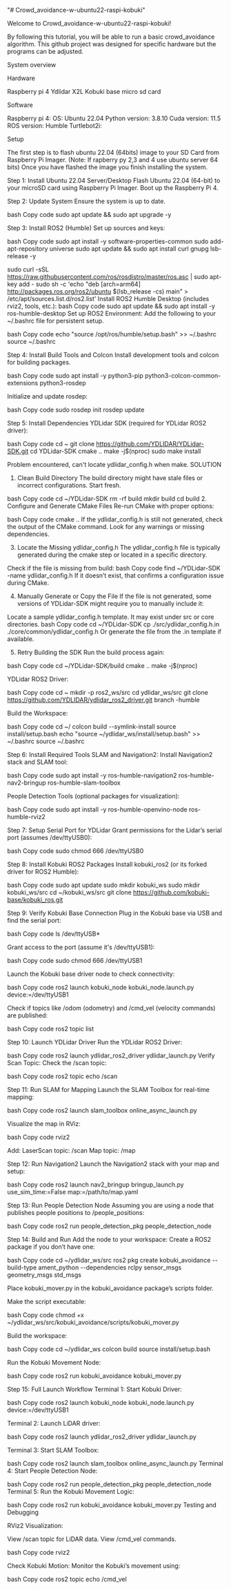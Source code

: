 "# Crowd_avoidance-w-ubuntu22-raspi-kobuki" 

Welcome to Crowd_avoidance-w-ubuntu22-raspi-kobuki!

By following this tutorial, you will be able to run a basic crowd_avoidance algorithm.
This github project was designed for specific hardware but the programs can be adjusted.

System overview

Hardware

Raspberry pi 4
Ydlidar X2L
Kobuki base
micro sd card


Software


Raspberry pi 4:
OS: Ubuntu 22.04
Python version: 3.8.10
Cuda version: 11.5
ROS version: Humble 
Turtlebot2i:

Setup

The first step is to flash ubuntu 22.04 (64bits) image to your SD Card from Raspberry Pi Imager. (Note: If rapberry py 2,3 and 4 use ubuntu server 64 bits)
Once you have flashed the image you finish installing the system. 

Step 1: Install Ubuntu 22.04 Server/Desktop
Flash Ubuntu 22.04 (64-bit) to your microSD card using Raspberry Pi Imager.
Boot up the Raspberry Pi 4.


Step 2: Update System
Ensure the system is up to date.

bash
Copy code
sudo apt update && sudo apt upgrade -y


Step 3: Install ROS2 (Humble)
Set up sources and keys:

bash
Copy code
sudo apt install -y software-properties-common
sudo add-apt-repository universe
sudo apt update && sudo apt install curl gnupg lsb-release -y

sudo curl -sSL https://raw.githubusercontent.com/ros/rosdistro/master/ros.asc | sudo apt-key add -
sudo sh -c 'echo "deb [arch=arm64] http://packages.ros.org/ros2/ubuntu $(lsb_release -cs) main" > /etc/apt/sources.list.d/ros2.list'
Install ROS2 Humble Desktop (includes rviz2, tools, etc.):
bash
Copy code
sudo apt update && sudo apt install -y ros-humble-desktop
Set up ROS2 Environment:
Add the following to your ~/.bashrc file for persistent setup.

bash
Copy code
echo "source /opt/ros/humble/setup.bash" >> ~/.bashrc
source ~/.bashrc

Step 4: Install Build Tools and Colcon
Install development tools and colcon for building packages.

bash
Copy code
sudo apt install -y python3-pip python3-colcon-common-extensions python3-rosdep

Initialize and update rosdep:

bash
Copy code
sudo rosdep init
rosdep update

Step 5: Install Dependencies
YDLidar SDK (required for YDLidar ROS2 driver):

bash
Copy code
cd ~
git clone https://github.com/YDLIDAR/YDLidar-SDK.git
cd YDLidar-SDK
cmake ..
make -j$(nproc)
sudo make install

Problem encountered, can't locate ydlidar_config.h when make. SOLUTION

1. Clean Build Directory
The build directory might have stale files or incorrect configurations. Start fresh.

bash
Copy code
cd ~/YDLidar-SDK
rm -rf build
mkdir build
cd build
2. Configure and Generate CMake Files
Re-run CMake with proper options:

bash
Copy code
cmake ..
If the ydlidar_config.h is still not generated, check the output of the CMake command. Look for any warnings or missing dependencies.

3. Locate the Missing ydlidar_config.h
The ydlidar_config.h file is typically generated during the cmake step or located in a specific directory.

Check if the file is missing from build:
bash
Copy code
find ~/YDLidar-SDK -name ydlidar_config.h
If it doesn’t exist, that confirms a configuration issue during CMake.

4. Manually Generate or Copy the File
If the file is not generated, some versions of YDLidar-SDK might require you to manually include it:

Locate a sample ydlidar_config.h template. It may exist under src or core directories.
bash
Copy code
cd ~/YDLidar-SDK
cp ./src/ydlidar_config.h.in ./core/common/ydlidar_config.h
Or generate the file from the .in template if available.

5. Retry Building the SDK
Run the build process again:

bash
Copy code
cd ~/YDLidar-SDK/build
cmake ..
make -j$(nproc)



YDLidar ROS2 Driver:

bash
Copy code
cd ~
mkdir -p ros2_ws/src
cd ydlidar_ws/src
git clone https://github.com/YDLIDAR/ydlidar_ros2_driver.git branch -humble

Build the Workspace:

bash
Copy code
cd ~/
colcon build --symlink-install
source install/setup.bash
echo "source ~/ydlidar_ws/install/setup.bash" >> ~/.bashrc
source ~/.bashrc

Step 6: Install Required Tools
SLAM and Navigation2:
Install Navigation2 stack and SLAM tool:

bash
Copy code
sudo apt install -y ros-humble-navigation2 ros-humble-nav2-bringup ros-humble-slam-toolbox

People Detection Tools (optional packages for visualization):

bash
Copy code
sudo apt install -y ros-humble-openvino-node ros-humble-rviz2

Step 7: Setup Serial Port for YDLidar
Grant permissions for the Lidar’s serial port (assumes /dev/ttyUSB0):

bash
Copy code
sudo chmod 666 /dev/ttyUSB0

Step 8: Install Kobuki ROS2 Packages
Install kobuki_ros2 (or its forked driver for ROS2 Humble):

bash
Copy code
sudo apt update
sudo mkdir kobuki_ws
sudo mkdir kobuki_ws/src
cd ~/kobuki_ws/src
git clone https://github.com/kobuki-base/kobuki_ros.git

Step 9: Verify Kobuki Base Connection
Plug in the Kobuki base via USB and find the serial port:

bash
Copy code
ls /dev/ttyUSB*

Grant access to the port (assume it's /dev/ttyUSB1):

bash
Copy code
sudo chmod 666 /dev/ttyUSB1

Launch the Kobuki base driver node to check connectivity:

bash
Copy code
ros2 launch kobuki_node kobuki_node.launch.py device:=/dev/ttyUSB1

Check if topics like /odom (odometry) and /cmd_vel (velocity commands) are published:

bash
Copy code
ros2 topic list

Step 10: Launch YDLidar Driver
Run the YDLidar ROS2 Driver:

bash
Copy code
ros2 launch ydlidar_ros2_driver ydlidar_launch.py
Verify Scan Topic:
Check the /scan topic:

bash
Copy code
ros2 topic echo /scan

Step 11: Run SLAM for Mapping
Launch the SLAM Toolbox for real-time mapping:

bash
Copy code
ros2 launch slam_toolbox online_async_launch.py

Visualize the map in RViz:

bash
Copy code
rviz2

Add:
LaserScan topic: /scan
Map topic: /map

Step 12: Run Navigation2
Launch the Navigation2 stack with your map and setup:

bash
Copy code
ros2 launch nav2_bringup bringup_launch.py use_sim_time:=False map:=/path/to/map.yaml

Step 13: Run People Detection Node
Assuming you are using a node that publishes people positions to /people_positions:

bash
Copy code
ros2 run people_detection_pkg people_detection_node


Step 14: Build and Run
Add the node to your workspace:
Create a ROS2 package if you don’t have one:

bash
Copy code
cd ~/ydlidar_ws/src
ros2 pkg create kobuki_avoidance --build-type ament_python --dependencies rclpy sensor_msgs geometry_msgs std_msgs

Place kobuki_mover.py in the kobuki_avoidance package’s scripts folder.

Make the script executable:

bash
Copy code
chmod +x ~/ydlidar_ws/src/kobuki_avoidance/scripts/kobuki_mover.py

Build the workspace:

bash
Copy code
cd ~/ydlidar_ws
colcon build
source install/setup.bash

Run the Kobuki Movement Node:

bash
Copy code
ros2 run kobuki_avoidance kobuki_mover.py

Step 15: Full Launch Workflow
Terminal 1: Start Kobuki Driver:

bash
Copy code
ros2 launch kobuki_node kobuki_node.launch.py device:=/dev/ttyUSB1

Terminal 2: Launch LiDAR driver:

bash
Copy code
ros2 launch ydlidar_ros2_driver ydlidar_launch.py

Terminal 3: Start SLAM Toolbox:

bash
Copy code
ros2 launch slam_toolbox online_async_launch.py
Terminal 4: Start People Detection Node:

bash
Copy code
ros2 run people_detection_pkg people_detection_node
Terminal 5: Run the Kobuki Movement Logic:

bash
Copy code
ros2 run kobuki_avoidance kobuki_mover.py
Testing and Debugging

RViz2 Visualization:

View /scan topic for LiDAR data.
View /cmd_vel commands.

bash
Copy code
rviz2

Check Kobuki Motion: Monitor the Kobuki’s movement using:

bash
Copy code
ros2 topic echo /cmd_vel
